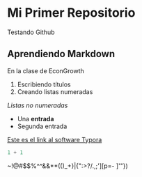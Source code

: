 # Mi Primer Repositorio
Testando Github

 

## Aprendiendo Markdown

 

En la clase de EconGrowth

 

1. Escribiendo títulos
2. Creando listas numeradas

 

 

*Listas no numeradas*

 

* Una **entrada** 
* Segunda entrada

 

 

[Este es el link al software Typora]( https://typora.io/) 

 

```python
1 + 1
```
~!@#$$%^^&&**(()_+}|{":>?/.,;'][p=-   ]'"})
